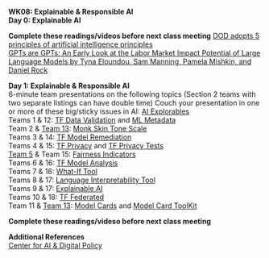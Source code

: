 **WK08: Explainable & Responsible AI**  
**Day 0: Explainable AI**  

**Complete these readings/videos before next class meeting**
[DOD adopts 5 principles of artificial intelligence principles](https://www.defense.gov/News/News-Stories/Article/Article/2094085/dod-adopts-5-principles-of-artificial-intelligence-ethics/#.Y_l9b-fnkIY.linkedin)  
[GPTs are GPTs: An Early Look at the Labor Market Impact Potential of Large Language Models by Tyna Eloundou, Sam Manning, Pamela Mishkin, and Daniel Rock](https://arxiv.org/abs/2303.10130)  

**Day 1: Explainable & Responsible AI**  
6-minute team presentations on the following topics (Section 2 teams with two separate listings can have double time)
Couch your presentation in one or more of these big/sticky issues in AI: [AI Explorables](https://pair.withgoogle.com/explorables/)   
Teams 1 & 12: [TF Data Validation](https://www.tensorflow.org/tfx/guide/tfdv) and [ML Metadata](https://www.tensorflow.org/tfx/guide/mlmd)  
Team 2 & [Team 13](https://docs.google.com/presentation/d/1nn6iSp21PM3Sb7pxTrPukVJOwR6zL_NJH-nUsO3Ac1A/edit?usp=sharing): [Monk Skin Tone Scale](https://www.skintone.google/)  
Teams 3 & 14: [TF Model Remediation](https://www.tensorflow.org/responsible_ai/model_remediation)  
Teams 4 & 15: [TF Privacy](https://www.tensorflow.org/responsible_ai/privacy/guide) and [TF Privacy Tests](https://blog.tensorflow.org/2020/06/introducing-new-privacy-testing-library.html?_gl=1*1p30nlg*_ga*MTIwMTc0NTIyOS4xNjc1NjIzNDYw*_ga_W0YLR4190T*MTY3OTUxMzk0My43My4xLjE2Nzk1MTQ2NDkuMC4wLjA.)  
[Team 5](https://wmedu-my.sharepoint.com/:p:/r/personal/clbryant_wm_edu/Documents/Fairness%20Indicators.pptx?d=w1ac05e5748cb48c1be5b7821efc37deb&csf=1&web=1&e=Wuhbwn) & Team 15: [Fairness Indicators](https://www.tensorflow.org/responsible_ai/fairness_indicators/guide)  
Teams 6 & 16: [TF Model Analysis](https://www.tensorflow.org/tfx/model_analysis/install)  
Teams 7 & 16: [What-If Tool](https://pair-code.github.io/what-if-tool/)  
Teams 8 & 17: [Language Interpretability Tool](https://pair-code.github.io/lit/)  
Teams 9 & 17: [Explainable AI](https://cloud.google.com/explainable-ai)  
Teams 10 & 18: [TF Federated](https://www.tensorflow.org/federated)  
Team 11 & [Team 13](https://docs.google.com/presentation/d/1nn6iSp21PM3Sb7pxTrPukVJOwR6zL_NJH-nUsO3Ac1A/edit?usp=sharing): [Model Cards](https://modelcards.withgoogle.com/about) and [Model Card ToolKit](https://www.tensorflow.org/responsible_ai/model_card_toolkit/guide)  

**Complete these readings/videso before next class meeting**  

**Additional References**  
[Center for AI & Digital Policy](https://www.caidp.org/)  

